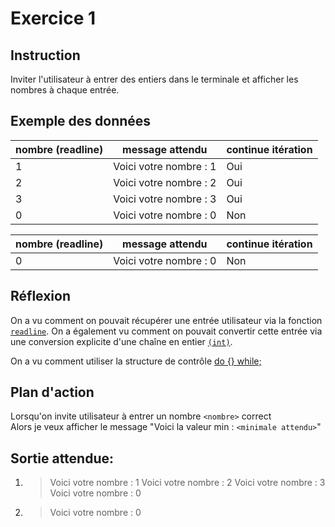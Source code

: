 # Exercice 1

## Instruction

Inviter l'utilisateur à entrer des entiers dans le terminale et afficher les
nombres à chaque entrée.

## Exemple des données

| nombre (readline) | message attendu        | continue itération |
| ----------------- | ---------------------- | ------------------ |
| 1                 | Voici votre nombre : 1 | Oui                |
| 2                 | Voici votre nombre : 2 | Oui                |
| 3                 | Voici votre nombre : 3 | Oui                |
| 0                 | Voici votre nombre : 0 | Non                |

| nombre (readline) | message attendu        | continue itération |
| ----------------- | ---------------------- | ------------------ |
| 0                 | Voici votre nombre : 0 | Non                |

## Réflexion

On a vu comment on pouvait récupérer une entrée utilisateur via la fonction
[`readline`](https://www.php.net/manual/fr/function.readline.php). On a
également vu comment on pouvait convertir cette entrée via une conversion
explicite d'une chaîne en entier [`(int)`](https://www.php.net/manual/fr/language.types.integer.php#language.types.integer.casting).

On a vu comment utiliser la structure de contrôle [do {} while;](https://www.php.net/manual/fr/control-structures.do.while.php)

## Plan d'action

Lorsqu'on invite utilisateur à entrer un nombre `<nombre>` correct  
Alors je veux afficher le message "Voici la valeur min : `<minimale attendu>`"

## Sortie attendue:

1. > Voici votre nombre : 1
   > Voici votre nombre : 2
   > Voici votre nombre : 3
   > Voici votre nombre : 0

2. > Voici votre nombre : 0
